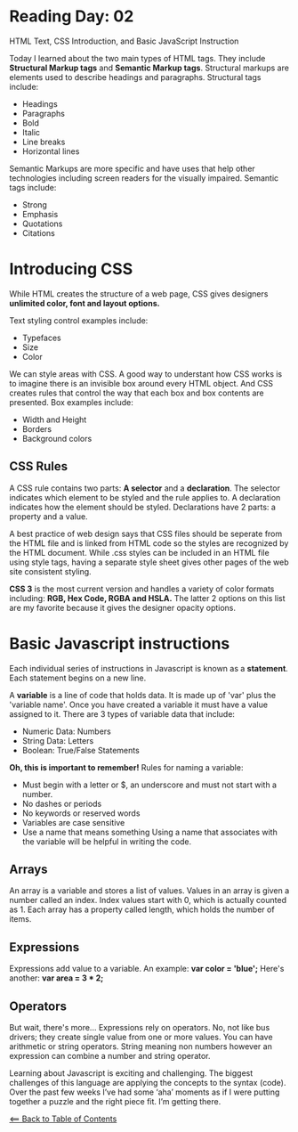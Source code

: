 # Reading Day: 02 
HTML Text, CSS Introduction, and Basic JavaScript Instruction

Today I learned about the two main types of HTML tags. They include **Structural Markup tags** and **Semantic Markup tags**. Structural markups are elements used to describe headings and paragraphs. Structural tags include:

- Headings
- Paragraphs
- Bold
- Italic
- Line breaks
- Horizontal lines

Semantic Markups are more specific and have uses that help other technologies including screen readers for the visually impaired. Semantic tags include:
- Strong
- Emphasis
- Quotations
- Citations

# Introducing CSS
While HTML creates the structure of a web page, CSS gives designers **unlimited color, font and layout options.** 

Text styling control examples include:
- Typefaces
- Size
- Color

We can style areas with CSS. A good way to understant how CSS works is to imagine there is an invisible box around every HTML object. And CSS creates rules that control the way that each box and box contents are presented. Box examples include:
- Width and Height
- Borders
- Background colors

## CSS Rules
A CSS rule contains two parts: **A selector** and a **declaration**. The selector indicates which element to be styled and the rule applies to. A declaration indicates how the element should be styled. Declarations have 2 parts: a property and a value.

A best practice of web design says that CSS files should be seperate from the HTML file and is linked from HTML code so the styles are recognized by the HTML document. While .css styles can be included in an HTML file using style tags, having a separate style sheet gives other pages of the web site consistent styling. 

**CSS 3** is the most current version and handles a variety of color formats including: **RGB, Hex Code, RGBA and HSLA.** The latter 2 options on this list are my favorite because it gives the designer opacity options.

# Basic Javascript instructions
Each individual series of instructions in Javascript is known as a **statement**. Each statement begins on a new line. 

 A **variable** is a line of code that holds data. It is made up of 'var' plus the 'variable name'. Once you have created a variable it must have a value assigned to it. There are 3 types of variable data that include: 
- Numeric Data: Numbers
- String Data: Letters
- Boolean: True/False Statements

**Oh, this is important to remember!** 
Rules for naming a variable:
- Must begin with a letter or $, an underscore and must not start with a number.
- No dashes or periods
- No keywords or reserved words
- Variables are case sensitive
- Use a name that means something
Using a name that associates with the variable will be helpful in writing the code.

## Arrays
An array is a variable and stores a list of values. Values in an array is given a number called an index. Index values start with 0, which is actually counted as 1. Each array has a property called length, which holds the number of items.

## Expressions
Expressions add value to a variable. An example: **var color = 'blue';** Here's another: **var area = 3 * 2;**

## Operators
But wait, there's more...
Expressions rely on operators. No, not like bus drivers; they create single value from one or more values. You can have arithmetic or string operators. String meaning non numbers however an expression can combine a number and string operator.

Learning about Javascript is exciting and challenging. The biggest challenges of this language are applying the concepts to the syntax (code). Over the past few weeks I’ve had some ‘aha’ moments as if I were putting together a puzzle and the right piece fit. I’m getting there.

[<== Back to Table of Contents](index.md)
